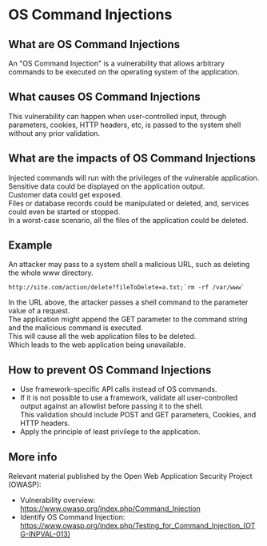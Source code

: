 # OS Command Injections

## What are OS Command Injections
An "OS Command Injection" is a vulnerability that allows arbitrary commands to be executed on the operating system of the application.

## What causes OS Command Injections
This vulnerability can happen when user-controlled input, through parameters, cookies, HTTP headers, etc, is passed to the system shell without any prior validation.

## What are the impacts of OS Command Injections
Injected commands will run with the privileges of the vulnerable application.\
Sensitive data could be displayed on the application output.\
Customer data could get exposed.\
Files or database records could be manipulated or deleted, and, services could even be started or stopped.\
In a worst-case scenario, all the files of the application could be deleted.

## Example
An attacker may pass to a system shell a malicious URL, such as deleting the whole www directory.

```
http://site.com/action/delete?fileToDelete=a.txt;`rm -rf /var/www`
```

In the URL above, the attacker passes a shell command to the parameter value of a request.\
The application might append the GET parameter to the command string and the malicious command is executed.\
This will cause all the web application files to be deleted.\
Which leads to the web application being unavailable.

## How to prevent OS Command Injections
- Use framework-specific API calls instead of OS commands.
- If it is not possible to use a framework, validate all user-controlled output against an allowlist before passing it to the shell.\
  This validation should include POST and GET parameters, Cookies, and HTTP headers.
- Apply the principle of least privilege to the application.

## More info
Relevant material published by the Open Web Application Security Project (OWASP):

- Vulnerability overview: https://www.owasp.org/index.php/Command_Injection
- Identify OS Command Injection: https://www.owasp.org/index.php/Testing_for_Command_Injection_(OTG-INPVAL-013)
